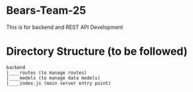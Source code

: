# Bears-Team-25

This is for backend and REST API Development

# Directory Structure (to be followed)

```
backend
|____routes (to manage routes)
|____models (to manage data models)
|____index.js (main server entry point)
```